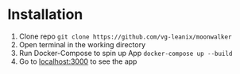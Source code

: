 # Installation

1. Clone repo ```git clone https://github.com/vg-leanix/moonwalker```
2. Open terminal in the working directory 
3. Run Docker-Compose to spin up App ```docker-compose up --build```
4. Go to [localhost:3000](localhost:3000) to see the app
